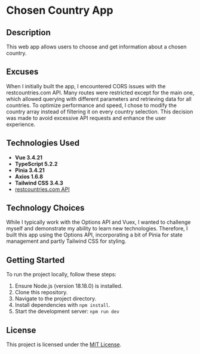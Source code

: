# Chosen Country App

## Description
This web app allows users to choose and get information about a chosen country.

## Excuses  
When I initially built the app, I encountered CORS issues with the restcountries.com API. Many routes were restricted except for the main one, which allowed querying with different parameters and retrieving data for all countries. To optimize performance and speed, I chose to modify the country array instead of filtering it on every country selection. This decision was made to avoid excessive API requests and enhance the user experience.

## Technologies Used
- **Vue 3.4.21**
- **TypeScript 5.2.2**
- **Pinia 3.4.21**
- **Axios 1.6.8**
- **Tailwind CSS 3.4.3**
- [restcountries.com API](https://restcountries.com)

## Technology Choices
While I typically work with the Options API and Vuex, I wanted to challenge myself and demonstrate my ability to learn new technologies. Therefore, I built this app using the Options API, incorporating a bit of Pinia for state management and partly Tailwind CSS for styling.

## Getting Started
To run the project locally, follow these steps:

1. Ensure Node.js (version 18.18.0) is installed.
2. Clone this repository.
3. Navigate to the project directory.
4. Install dependencies with `npm install`.
5. Start the development server: `npm run dev`

## License
This project is licensed under the [MIT License](https://opensource.org/licenses/MIT).
